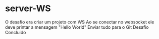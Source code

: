 # server-WS
O desafio era criar  um projeto  com WS 
Ao se conectar no websocket ele deve printar a mensagem "Hello World"
Enviar tudo para o Git
Desafio Concluido
